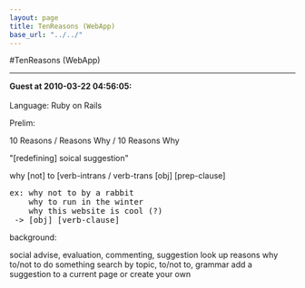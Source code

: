 ```yaml
---
layout: page
title: TenReasons (WebApp)
base_url: "../../"
---
```


#TenReasons (WebApp)

<hr>

<b>Guest at 2010-03-22 04:56:05:</b><br /><br />
Language: Ruby on Rails

Prelim:

10 Reasons / Reasons Why / 10 Reasons Why

"[redefining] soical suggestion"

why [not] to [verb-intrans / verb-trans [obj] [prep-clause]

<pre>
ex: why not to by a rabbit
    why to run in the winter
    why this website is cool (?)
 -> [obj] [verb-clause]
</pre>

background:

social advise, evaluation, commenting, suggestion
look up reasons why to/not to do something
search by topic, to/not to, grammar
add a suggestion to a current page or create your own
